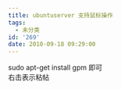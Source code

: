 ```yaml
---
title: ubuntuserver 支持鼠标操作
tags:
  - 未分类
id: '269'
date: 2010-09-18 09:29:00
---
```


sudo apt-get install gpm 即可  
右击表示粘帖